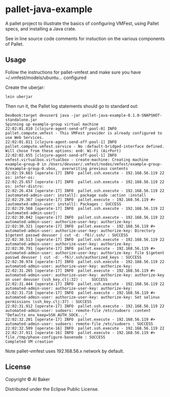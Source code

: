 # pallet-java-example

A pallet project to illustrate the basics of configuring VMFest, using Pallet specs, and installing a Java crate.

See in line source code comments for instuction on the various components of Pallet.

## Usage

Follow the instructions for pallet-vmfest and make sure you have ~/.vmfest/models/ubuntu... configured


Create the uberjar:

    lein uberjar


Then run it, the Pallet log statements should go to standard out:

    DevBook:target devuser$ java -jar pallet-java-example-0.1.0-SNAPSHOT-standalone.jar
    Spinning up example-group virtual machine
    22:02:01.810 [clojure-agent-send-off-pool-0] INFO  pallet.compute.vmfest - This VMFest provider is already configured to use Web Services.
    22:02:01.811 [clojure-agent-send-off-pool-1] INFO  pallet.compute.vmfest.service - No :default-bridged-interface defined. Will chose from these options: en0: Wi-Fi (AirPort)
    22:02:02.655 [clojure-agent-send-off-pool-1] INFO  vmfest.virtualbox.virtualbox - create-machine: Creating machine example-group-0 in /Users/devuser/.vmfest/nodes/vmfest/example-group-0/example-group-0.vbox,  overwriting previous contents
    22:02:19.663 [operate-17] INFO  pallet.ssh.execute - 192.168.56.119 22 os: infer-os:
    22:02:25.657 [operate-17] INFO  pallet.ssh.execute - 192.168.56.119 22 os: infer-distro:
    22:02:26.434 [operate-17] INFO  pallet.ssh.execute - 192.168.56.119 22 [automated-admin-user: install]: package sudo :action :install
    22:02:29.367 [operate-17] INFO  pallet.execute - 192.168.56.119 #> [automated-admin-user: install]: Packages : SUCCESS
    22:02:29.568 [operate-17] INFO  pallet.ssh.execute - 192.168.56.119 22 [automated-admin-user]:
    22:02:30.042 [operate-17] INFO  pallet.ssh.execute - 192.168.56.119 22 automated-admin-user: authorize-user-key: authorize-key:
    22:02:30.321 [operate-17] INFO  pallet.execute - 192.168.56.119 #> automated-admin-user: authorize-user-key: authorize-key: Directory $(getent passwd devuser | cut -d: -f6)/.ssh/ : SUCCESS
    22:02:30.513 [operate-17] INFO  pallet.ssh.execute - 192.168.56.119 22 automated-admin-user: authorize-user-key: authorize-key:
    22:02:30.791 [operate-17] INFO  pallet.execute - 192.168.56.119 #> automated-admin-user: authorize-user-key: authorize-key: file $(getent passwd devuser | cut -d: -f6)/.ssh/authorized_keys : SUCCESS
    22:02:30.974 [operate-17] INFO  pallet.ssh.execute - 192.168.56.119 22 automated-admin-user: authorize-user-key: authorize-key:
    22:02:31.265 [operate-17] INFO  pallet.execute - 192.168.56.119 #> automated-admin-user: authorize-user-key: authorize-key: authorize-key on user devuser (ssh_key.clj:32) :    SUCCESS
    22:02:31.444 [operate-17] INFO  pallet.ssh.execute - 192.168.56.119 22 automated-admin-user: authorize-user-key: authorize-key:
    22:02:31.718 [operate-17] INFO  pallet.execute - 192.168.56.119 #> automated-admin-user: authorize-user-key: authorize-key: Set selinux permissions (ssh_key.clj:37) : SUCCESS
    22:02:31.912 [operate-17] INFO  pallet.ssh.execute - 192.168.56.119 22 automated-admin-user: sudoers: remote-file /etc/sudoers :content "Defaults env_keep=SSH_AUTH_SOCK..."
    22:02:32.201 [operate-17] INFO  pallet.execute - 192.168.56.119 #> automated-admin-user: sudoers: remote-file /etc/sudoers : SUCCESS
    22:02:32.509 [operate-16] INFO  pallet.ssh.execute - 192.168.56.119 22
    22:02:37.911 [operate-16] INFO  pallet.execute - 192.168.56.119 #> file /tmp/phase-configure-basenode : SUCCESS
    Completed VM creation


Note pallet-vmfest uses 192.168.56.x network by default.

## License

Copyright ©  Al Baker

Distributed under the Eclipse Public License.
